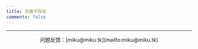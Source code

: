 ```yaml
---
title: 页面不存在
comments: false
---
```

<hr/>
<center>问题反馈：[miku@miku.tk](mailto:miku@miku.tk)</center>